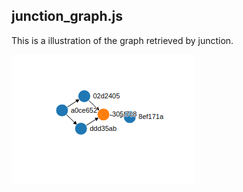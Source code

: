 ## junction_graph.js

This is a illustration of the graph retrieved by junction.

![alt text](https://github.com/bionode/GSoC17/blob/master/Experimental_code/Experimental_Pipelines/junction_graph/junction_graph.png "junction graph")
